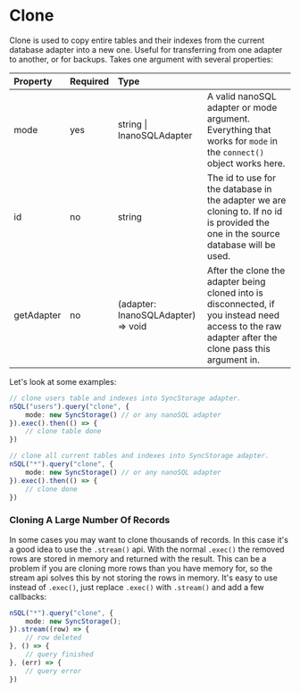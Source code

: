 # Clone

Clone is used to copy entire tables and their indexes from the current database adapter into a new one.  Useful for transferring from one adapter to another, or for backups. Takes one argument with several properties:

| Property | Required | Type |  |
| :--- | :--- | :--- | :--- |
| mode | yes | string \| InanoSQLAdapter | A valid nanoSQL adapter or mode argument.  Everything that works for `mode` in the `connect()` object works here. |
| id | no | string | The id to use for the database in the adapter we are cloning to.  If no id is provided the one in the source database will be used. |
| getAdapter | no | \(adapter: InanoSQLAdapter\) =&gt; void | After the clone the adapter being cloned into is disconnected, if you instead need access to the raw adapter after the clone pass this argument in. |

Let's look at some examples:

```typescript
// clone users table and indexes into SyncStorage adapter.
nSQL("users").query("clone", {
    mode: new SyncStorage() // or any nanoSQL adapter
}).exec().then(() => {
    // clone table done
})

// clone all current tables and indexes into SyncStorage adapter.
nSQL("*").query("clone", {
    mode: new SyncStorage() // or any nanoSQL adapter
}).exec().then(() => {
    // clone done
})
```



### Cloning A Large Number Of Records <a id="upserting-a-large-number-of-records"></a>

In some cases you may want to clone thousands of records. In this case it's a good idea to use the `.stream()` api. With the normal `.exec()` the removed rows are stored in memory and returned with the result. This can be a problem if you are cloning more rows than you have memory for, so the stream api solves this by not storing the rows in memory. It's easy to use instead of `.exec()`, just replace `.exec()` with `.stream()` and add a few callbacks:

```typescript
nSQL("*").query("clone", {
    mode: new SyncStorage();
}).stream((row) => {
    // row deleted
}, () => {
    // query finished
}, (err) => {
    // query error
})
```
